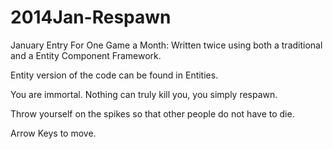 2014Jan-Respawn
===============

January Entry For One Game a Month: Written twice using both a traditional and a Entity Component Framework.

Entity version of the code can be found in Entities.

You are immortal. Nothing can truly kill you, you simply respawn.

Throw yourself on the spikes so that other people do not have to die.

Arrow Keys to move.